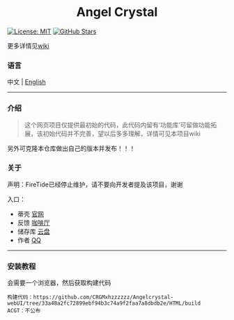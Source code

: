 <h1 align="center">Angel Crystal</h1>

[![License: MIT](https://img.shields.io/badge/License-MIT-blue.svg)](https://opensource.org/licenses/MIT)
[![GitHub Stars](https://img.shields.io/github/stars/CRGMxhzzzzzz/Angelcrystal-webUI?style=social)](https://github.com/CRGMxhzzzzzz/Angelcrystal-webUI/stargazers)

更多详情见[wiki](https://github.com/CRGMxhzzzzzz/Angelcrystal-webUI/wiki)

### 语言

中文 | [English](./README.en.md)

----

### 介绍

>这个网页项目仅提供最初始的代码，此代码内留有‘功能库’可留做功能拓展，该初始代码并不完善，望以后多多理解，详情可见本项目wiki

另外可克隆本仓库做出自己的版本并发布！！！

### 关于

声明：FireTide已经停止维护，请不要向开发者提及该项目，谢谢

入口：

* 蒂壳 [官网](https://angelcrystal-code.mysxl.cn)
* 反馈 [咖啡厅](https://pd.qq.com/s/a6g5xr5bg?b=5)
* 储存库 [云盘](https://www.123865.com/s/YNr5Vv-nMebd)
* 作者 [QQ](https://qm.qq.com/q/lXDyWCMaOs)

----

### 安装教程

会需要一个浏览器，然后获取构建代码

    构建代码：https://github.com/CRGMxhzzzzzz/Angelcrystal-webUI/tree/33a48a2fc72899ebf94b3c74a9f2faa7a8dbdb2e/HTML/build
    ACGT：不公布